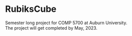 # RubiksCube
Semester long project for COMP 5700 at Auburn University.                                                                      
The project will get completed by May, 2023.
